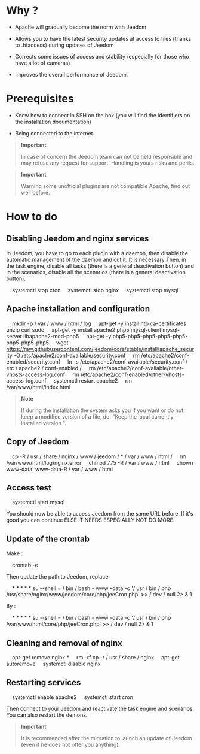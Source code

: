Why ?
==========

-   Apache will gradually become the norm with Jeedom

-   Allows you to have the latest security updates at
    access to files (thanks to .htaccess) during updates of
    Jeedom

-   Corrects some issues of access and stability (especially for those
    who have a lot of cameras)

-   Improves the overall performance of Jeedom.

Prerequisites
=========

-   Know how to connect in SSH on the box (you will find the
    identifiers on the installation documentation)

-   Being connected to the internet.

> **Important**
>
> In case of concern the Jeedom team can not be held responsible and
> may refuse any request for support. Handling is yours
> risks and perils.

> **Important**
>
> Warning some unofficial plugins are not compatible
> Apache, find out well before.

How to do
=============

Disabling Jeedom and nginx services
------------------------------------------

In Jeedom, you have to go to each plugin with a daemon, then
disable the automatic management of the daemon and cut it. It is necessary
Then, in the task engine, disable all tasks (there is a
general deactivation button) and in the scenarios, disable all
the scenarios (there is a general deactivation button).

    systemctl stop cron
    systemctl stop nginx
    systemctl stop mysql

Apache installation and configuration
--------------------------------------

    mkdir -p / var / www / html / log
    apt-get -y install ntp ca-certificates unzip curl sudo
    apt-get -y install apache2 php5 mysql-client mysql-server libapache2-mod-php5
    apt-get -y php5-php5-php5-php5-php5-php5-php5-php5
    wget https://raw.githubusercontent.com/jeedom/core/stable/install/apache_security -O /etc/apache2/conf-available/security.conf
    rm /etc/apache2/conf-enabled/security.conf
    ln -s /etc/apache2/conf-available/security.conf / etc / apache2 / conf-enabled /
    rm /etc/apache2/conf-available/other-vhosts-access-log.conf
    rm /etc/apache2/conf-enabled/other-vhosts-access-log.conf
    systemctl restart apache2
    rm /var/www/html/index.html

> **Note**
>
> If during the installation the system asks you if you want or
> do not keep a modified version of a file, do: "Keep the local
> currently installed version ".

Copy of Jeedom
---------------

    cp -R / usr / share / nginx / www / jeedom / * / var / www / html /
    rm /var/www/html/log/nginx.error
    chmod 775 -R / var / www / html
    chown www-data: www-data-R / var / www / html

Access test
------------

    systemctl start mysql

You should now be able to access Jeedom from the same URL
before. If it's good you can continue ELSE IT NEEDS ESPECIALLY
NOT DO MORE.

Update of the crontab
-------------------------

Make :

    crontab -e

Then update the path to Jeedom, replace:

    * * * * * su --shell = / bin / bash - www -data -c '/ usr / bin / php /usr/share/nginx/www/jeedom/core/php/jeeCron.php' >> / dev / null 2> & 1

By :

    * * * * * su --shell = / bin / bash - www -data -c '/ usr / bin / php /var/www/html/core/php/jeeCron.php' >> / dev / null 2> & 1

Cleaning and removal of nginx
---------------------------------

    apt-get remove nginx *
    rm -rf cp -r / usr / share / nginx
    apt-get autoremove
    systemctl disable nginx

Restarting services
------------------------

    systemctl enable apache2
    systemctl start cron

Then connect to your Jeedom and reactivate the task engine
and scenarios. You can also restart the demons.

> **Important**
>
> It is recommended after the migration to launch an update of
> Jeedom (even if he does not offer you anything).
